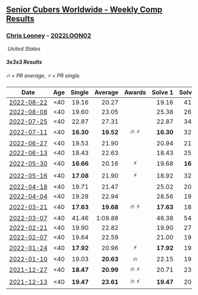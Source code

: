 <style>table {white-space: nowrap;}</style>
<link rel="stylesheet" type="text/css" href="/scw-comp/css/flags.css" />

## [Senior Cubers Worldwide - Weekly Comp Results](/scw-comp/results/)
### [Chris Looney](README.md) - [2022LOON02](https://www.worldcubeassociation.org/persons/2022LOON02?event=333)

<i class="flag flag-US" />&nbsp;United States

#### 3x3x3 Results

<span style="white-space: nowrap;">🔥 = PR average</span>, <span style="white-space: nowrap;">⚡ = PR single</span>.

| Date | Age | Single | Average | Awards | Solve 1 | Solve 2 | Solve 3 | Solve 4 | Solve 5 | Video |
| :--: | :--: | --: | --: | :--: | --: | --: | --: | --: | --: | :-- |
| [2022-08-22](../../results/2022-08-22/333.md) | <40 | 19.16 | 20.27 |  | 19.16 | 41.48 | 19.94 | 20.58 | 20.28 | [Desktop](https://www.facebook.com/chris.looney/videos/629180228574822) / [Mobile](https://m.facebook.com/chris.looney/videos/629180228574822) |
| [2022-08-08](../../results/2022-08-08/333.md) | <40 | 19.60 | 23.05 |  | 25.38 | 26.09 | 19.60 | 21.90 | 21.86 | [Desktop](https://www.facebook.com/chris.looney/videos/641971087049970) / [Mobile](https://m.facebook.com/chris.looney/videos/641971087049970) |
| [2022-07-25](../../results/2022-07-25/333.md) | <40 | 22.87 | 27.31 |  | 22.87 | 34.21 | 23.83 | 30.66 | 27.45 | [Desktop](https://www.facebook.com/chris.looney/videos/1202987520283776) / [Mobile](https://m.facebook.com/chris.looney/videos/1202987520283776) |
| [2022-07-11](../../results/2022-07-11/333.md) | <40 | **16.30** | **19.52** | 🔥 ⚡ | **16.30** | 32.80 | 18.00 | 18.15 | 22.40 | [Desktop](https://www.facebook.com/chris.looney/videos/494148799182142) / [Mobile](https://m.facebook.com/chris.looney/videos/494148799182142) |
| [2022-06-27](../../results/2022-06-27/333.md) | <40 | 19.53 | 21.90 |  | 20.94 | 21.73 | 25.58 | 19.53 | 23.04 | [Desktop](https://www.facebook.com/chris.looney/videos/758446088528862) / [Mobile](https://m.facebook.com/chris.looney/videos/758446088528862) |
| [2022-06-13](../../results/2022-06-13/333.md) | <40 | 18.43 | 22.63 |  | 18.43 | 25.61 | 21.35 | 25.21 | 21.33 | [Desktop](https://www.facebook.com/chris.looney/videos/742313190225884) / [Mobile](https://m.facebook.com/chris.looney/videos/742313190225884) |
| [2022-05-30](../../results/2022-05-30/333.md) | <40 | **16.66** | 20.16 | ⚡ | 19.68 | **16.66** | 17.98 | 22.82 | 51.45 | [Desktop](https://www.facebook.com/chris.looney/videos/703475850946621) / [Mobile](https://m.facebook.com/chris.looney/videos/703475850946621) |
| [2022-05-16](../../results/2022-05-16/333.md) | <40 | **17.08** | 21.90 | ⚡ | 18.92 | 32.15 | 21.63 | **17.08** | 25.15 | [Desktop](https://www.facebook.com/chris.looney/videos/1090116361852711) / [Mobile](https://m.facebook.com/chris.looney/videos/1090116361852711) |
| [2022-04-18](../../results/2022-04-18/333.md) | <40 | 19.71 | 21.47 |  | 25.02 | 20.56 | 19.71 | 23.04 | 20.80 | [Desktop](https://www.facebook.com/chris.looney/videos/719263949262190) / [Mobile](https://m.facebook.com/chris.looney/videos/719263949262190) |
| [2022-04-04](../../results/2022-04-04/333.md) | <40 | 19.28 | 22.94 |  | 28.56 | 19.28 | 19.43 | 29.61 | 20.84 | [Desktop](https://www.facebook.com/chris.looney/videos/1075499716657285) / [Mobile](https://m.facebook.com/chris.looney/videos/1075499716657285) |
| [2022-03-21](../../results/2022-03-21/333.md) | <40 | **17.63** | **19.68** | 🔥 ⚡ | **17.63** | 18.64 | 22.10 | 18.31 | 26.08 | [Desktop](https://www.facebook.com/chris.looney/videos/702847657401796) / [Mobile](https://m.facebook.com/chris.looney/videos/702847657401796) |
| [2022-03-07](../../results/2022-03-07/333.md) | <40 | 41.46 | 1:09.88 |  | 46.38 | 54.40 | 1:55.47 | 1:48.87 | 41.46 | [Desktop](https://www.facebook.com/chris.looney/videos/482877963316828) / [Mobile](https://m.facebook.com/chris.looney/videos/482877963316828) |
| [2022-02-21](../../results/2022-02-21/333.md) | <40 | 19.90 | 22.82 |  | 19.90 | 27.18 | 22.86 | 21.82 | 23.77 | [Desktop](https://www.facebook.com/chris.looney/videos/489383352699595) / [Mobile](https://m.facebook.com/chris.looney/videos/489383352699595) |
| [2022-02-07](../../results/2022-02-07/333.md) | <40 | 19.64 | 22.59 |  | 21.00 | 19.64 | 23.89 | 22.89 | 38.13 | [Desktop](https://www.facebook.com/chris.looney/videos/326495192748566) / [Mobile](https://m.facebook.com/chris.looney/videos/326495192748566) |
| [2022-01-24](../../results/2022-01-24/333.md) | <40 | **17.92** | 20.96 | ⚡ | **17.92** | 19.80 | 21.98 | DNF | 21.11 | [Desktop](https://www.facebook.com/chris.looney/videos/1357402214713795) / [Mobile](https://m.facebook.com/chris.looney/videos/1357402214713795) |
| [2022-01-10](../../results/2022-01-10/333.md) | <40 | 19.03 | **20.63** | 🔥 | 22.15 | 19.88 | 19.87 | 19.03 | DNF | [Desktop](https://www.facebook.com/chris.looney/videos/5106588689364805) / [Mobile](https://m.facebook.com/chris.looney/videos/5106588689364805) |
| [2021-12-27](../../results/2021-12-27/333.md) | <40 | **18.47** | **20.99** | 🔥 ⚡ | 20.71 | 23.55 | 19.46 | **18.47** | 22.79 | [Desktop](https://www.facebook.com/chris.looney/videos/633134034472753) / [Mobile](https://m.facebook.com/chris.looney/videos/633134034472753) |
| [2021-12-13](../../results/2021-12-13/333.md) | <40 | **19.47** | **23.61** | 🔥 ⚡ | **19.47** | 20.47 | 25.27 | DNF | 25.10 | [Desktop](https://www.facebook.com/chris.looney/videos/5748838128576206) / [Mobile](https://m.facebook.com/chris.looney/videos/5748838128576206) |


<!-- Global site tag (gtag.js) - Google Analytics -->
<script async src="https://www.googletagmanager.com/gtag/js?id=UA-86348435-3"></script>
<script>window.dataLayer = window.dataLayer || []; function gtag() {dataLayer.push(arguments);} gtag('js', new Date()); gtag('config', 'UA-86348435-3');</script>
